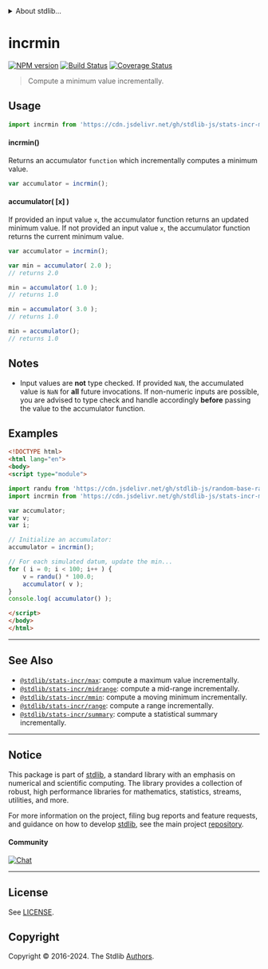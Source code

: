 <!--

@license Apache-2.0

Copyright (c) 2018 The Stdlib Authors.

Licensed under the Apache License, Version 2.0 (the "License");
you may not use this file except in compliance with the License.
You may obtain a copy of the License at

   http://www.apache.org/licenses/LICENSE-2.0

Unless required by applicable law or agreed to in writing, software
distributed under the License is distributed on an "AS IS" BASIS,
WITHOUT WARRANTIES OR CONDITIONS OF ANY KIND, either express or implied.
See the License for the specific language governing permissions and
limitations under the License.

-->


<details>
  <summary>
    About stdlib...
  </summary>
  <p>We believe in a future in which the web is a preferred environment for numerical computation. To help realize this future, we've built stdlib. stdlib is a standard library, with an emphasis on numerical and scientific computation, written in JavaScript (and C) for execution in browsers and in Node.js.</p>
  <p>The library is fully decomposable, being architected in such a way that you can swap out and mix and match APIs and functionality to cater to your exact preferences and use cases.</p>
  <p>When you use stdlib, you can be absolutely certain that you are using the most thorough, rigorous, well-written, studied, documented, tested, measured, and high-quality code out there.</p>
  <p>To join us in bringing numerical computing to the web, get started by checking us out on <a href="https://github.com/stdlib-js/stdlib">GitHub</a>, and please consider <a href="https://opencollective.com/stdlib">financially supporting stdlib</a>. We greatly appreciate your continued support!</p>
</details>

# incrmin

[![NPM version][npm-image]][npm-url] [![Build Status][test-image]][test-url] [![Coverage Status][coverage-image]][coverage-url] <!-- [![dependencies][dependencies-image]][dependencies-url] -->

> Compute a minimum value incrementally.



<section class="usage">

## Usage

```javascript
import incrmin from 'https://cdn.jsdelivr.net/gh/stdlib-js/stats-incr-min@esm/index.mjs';
```

#### incrmin()

Returns an accumulator `function` which incrementally computes a minimum value.

```javascript
var accumulator = incrmin();
```

#### accumulator( \[x] )

If provided an input value `x`, the accumulator function returns an updated minimum value. If not provided an input value `x`, the accumulator function returns the current minimum value.

```javascript
var accumulator = incrmin();

var min = accumulator( 2.0 );
// returns 2.0

min = accumulator( 1.0 );
// returns 1.0

min = accumulator( 3.0 );
// returns 1.0

min = accumulator();
// returns 1.0
```

</section>

<!-- /.usage -->

<section class="notes">

## Notes

-   Input values are **not** type checked. If provided `NaN`, the accumulated value is `NaN` for **all** future invocations. If non-numeric inputs are possible, you are advised to type check and handle accordingly **before** passing the value to the accumulator function.

</section>

<!-- /.notes -->

<section class="examples">

## Examples

<!-- eslint no-undef: "error" -->

```html
<!DOCTYPE html>
<html lang="en">
<body>
<script type="module">

import randu from 'https://cdn.jsdelivr.net/gh/stdlib-js/random-base-randu@esm/index.mjs';
import incrmin from 'https://cdn.jsdelivr.net/gh/stdlib-js/stats-incr-min@esm/index.mjs';

var accumulator;
var v;
var i;

// Initialize an accumulator:
accumulator = incrmin();

// For each simulated datum, update the min...
for ( i = 0; i < 100; i++ ) {
    v = randu() * 100.0;
    accumulator( v );
}
console.log( accumulator() );

</script>
</body>
</html>
```

</section>

<!-- /.examples -->

<!-- Section for related `stdlib` packages. Do not manually edit this section, as it is automatically populated. -->

<section class="related">

* * *

## See Also

-   <span class="package-name">[`@stdlib/stats-incr/max`][@stdlib/stats/incr/max]</span><span class="delimiter">: </span><span class="description">compute a maximum value incrementally.</span>
-   <span class="package-name">[`@stdlib/stats-incr/midrange`][@stdlib/stats/incr/midrange]</span><span class="delimiter">: </span><span class="description">compute a mid-range incrementally.</span>
-   <span class="package-name">[`@stdlib/stats-incr/mmin`][@stdlib/stats/incr/mmin]</span><span class="delimiter">: </span><span class="description">compute a moving minimum incrementally.</span>
-   <span class="package-name">[`@stdlib/stats-incr/range`][@stdlib/stats/incr/range]</span><span class="delimiter">: </span><span class="description">compute a range incrementally.</span>
-   <span class="package-name">[`@stdlib/stats-incr/summary`][@stdlib/stats/incr/summary]</span><span class="delimiter">: </span><span class="description">compute a statistical summary incrementally.</span>

</section>

<!-- /.related -->

<!-- Section for all links. Make sure to keep an empty line after the `section` element and another before the `/section` close. -->


<section class="main-repo" >

* * *

## Notice

This package is part of [stdlib][stdlib], a standard library with an emphasis on numerical and scientific computing. The library provides a collection of robust, high performance libraries for mathematics, statistics, streams, utilities, and more.

For more information on the project, filing bug reports and feature requests, and guidance on how to develop [stdlib][stdlib], see the main project [repository][stdlib].

#### Community

[![Chat][chat-image]][chat-url]

---

## License

See [LICENSE][stdlib-license].


## Copyright

Copyright &copy; 2016-2024. The Stdlib [Authors][stdlib-authors].

</section>

<!-- /.stdlib -->

<!-- Section for all links. Make sure to keep an empty line after the `section` element and another before the `/section` close. -->

<section class="links">

[npm-image]: http://img.shields.io/npm/v/@stdlib/stats-incr-min.svg
[npm-url]: https://npmjs.org/package/@stdlib/stats-incr-min

[test-image]: https://github.com/stdlib-js/stats-incr-min/actions/workflows/test.yml/badge.svg?branch=v0.2.0
[test-url]: https://github.com/stdlib-js/stats-incr-min/actions/workflows/test.yml?query=branch:v0.2.0

[coverage-image]: https://img.shields.io/codecov/c/github/stdlib-js/stats-incr-min/main.svg
[coverage-url]: https://codecov.io/github/stdlib-js/stats-incr-min?branch=main

<!--

[dependencies-image]: https://img.shields.io/david/stdlib-js/stats-incr-min.svg
[dependencies-url]: https://david-dm.org/stdlib-js/stats-incr-min/main

-->

[chat-image]: https://img.shields.io/gitter/room/stdlib-js/stdlib.svg
[chat-url]: https://app.gitter.im/#/room/#stdlib-js_stdlib:gitter.im

[stdlib]: https://github.com/stdlib-js/stdlib

[stdlib-authors]: https://github.com/stdlib-js/stdlib/graphs/contributors

[umd]: https://github.com/umdjs/umd
[es-module]: https://developer.mozilla.org/en-US/docs/Web/JavaScript/Guide/Modules

[deno-url]: https://github.com/stdlib-js/stats-incr-min/tree/deno
[deno-readme]: https://github.com/stdlib-js/stats-incr-min/blob/deno/README.md
[umd-url]: https://github.com/stdlib-js/stats-incr-min/tree/umd
[umd-readme]: https://github.com/stdlib-js/stats-incr-min/blob/umd/README.md
[esm-url]: https://github.com/stdlib-js/stats-incr-min/tree/esm
[esm-readme]: https://github.com/stdlib-js/stats-incr-min/blob/esm/README.md
[branches-url]: https://github.com/stdlib-js/stats-incr-min/blob/main/branches.md

[stdlib-license]: https://raw.githubusercontent.com/stdlib-js/stats-incr-min/main/LICENSE

<!-- <related-links> -->

[@stdlib/stats/incr/max]: https://github.com/stdlib-js/stats-incr-max/tree/esm

[@stdlib/stats/incr/midrange]: https://github.com/stdlib-js/stats-incr-midrange/tree/esm

[@stdlib/stats/incr/mmin]: https://github.com/stdlib-js/stats-incr-mmin/tree/esm

[@stdlib/stats/incr/range]: https://github.com/stdlib-js/stats-incr-range/tree/esm

[@stdlib/stats/incr/summary]: https://github.com/stdlib-js/stats-incr-summary/tree/esm

<!-- </related-links> -->

</section>

<!-- /.links -->

